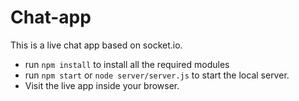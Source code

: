# Chat-app
This is a live chat app based on socket.io.

* run `npm install` to install all the required modules
* run `npm start` or `node server/server.js` to start the local server.
* Visit the live app inside your browser. 
